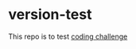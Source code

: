 # version-test

This repo is to test [coding challenge](https://github.com/namshi/coding-challenges/blob/master/automation.md)
